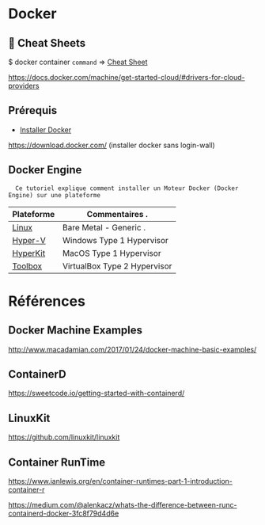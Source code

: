 # Docker 

## :whale: Cheat Sheets

$ docker container `command` => [Cheat Sheet](https://www.docker.com/sites/default/files/Docker_CheatSheet_08.09.2016_0.pdf)

https://docs.docker.com/machine/get-started-cloud/#drivers-for-cloud-providers

## Prérequis

* [Installer Docker](https://docs.docker.com/engine/getstarted/step_one/#step-1-get-docker)   

https://download.docker.com/ (installer docker sans login-wall)


## Docker Engine

```
  Ce tutoriel explique comment installer un Moteur Docker (Docker Engine) sur une plateforme
```

| Plateforme           | Commentaires .               |
|----------------------|------------------------------|
| [Linux](Linux)       | Bare Metal - Generic .       |
| [Hyper-V](Hyper-V)   | Windows Type 1 Hypervisor    |
| [HyperKit](HyperKit) | MacOS Type 1 Hypervisor      |
| [Toolbox](Toolbox)   | VirtualBox Type 2 Hypervisor |


# Références 

## Docker Machine Examples

http://www.macadamian.com/2017/01/24/docker-machine-basic-examples/

## ContainerD

https://sweetcode.io/getting-started-with-containerd/

## LinuxKit

https://github.com/linuxkit/linuxkit

## Container RunTime

https://www.ianlewis.org/en/container-runtimes-part-1-introduction-container-r

https://medium.com/@alenkacz/whats-the-difference-between-runc-containerd-docker-3fc8f79d4d6e
